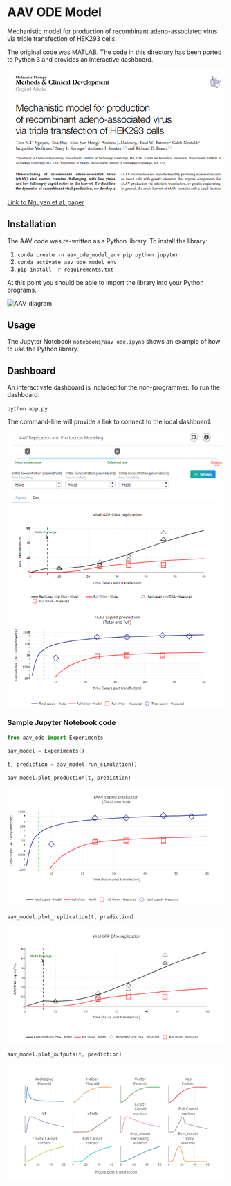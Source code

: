 # AAV ODE Model

Mechanistic model for production of recombinant adeno-associated virus via triple transfection of HEK293 cells.

The original code was MATLAB. The code in this directory has been ported to Python 3 and provides an interactive dashboard.

![aav paper](assets/aav_ode_paper.png)

[Link to Nguyen et al. paper](https://www.cell.com/molecular-therapy-family/methods/fulltext/S2329-0501(21)00072-3)

## Installation

The AAV code was re-written as a Python library. To install the library:

1. `conda create -n aav_ode_model_env pip python jupyter`
2. `conda activate aav_ode_model_env`
3. `pip install -r requirements.txt`

At this point you should be able to import the library into your Python programs.

![AAV_diagram](https://www.ncbi.nlm.nih.gov/pmc/articles/instance/8143981/bin/fx1.jpg)

## Usage 

The Jupyter Notebook `notebooks/aav_ode.ipynb` shows an example of how to use
the Python library.

## Dashboard
An interactivate dashboard is included for the non-programmer. To run the dashboard:

`python app.py`

The command-line will provide a link to connect to the local dashboard.

![dashboard](assets/dashboard.png)

### Sample Jupyter Notebook code

```python
from aav_ode import Experiments
```


```python
aav_model = Experiments()
```


```python
t, prediction = aav_model.run_simulation()
```


```python
aav_model.plot_production(t, prediction)
```
![production plot](assets/plot_production.png)

```python
aav_model.plot_replication(t, prediction)
```
![replication plot](assets/plot_replication.png)

```python
aav_model.plot_outputs(t, prediction)
```
![outputs plot](assets/plot_outputs.png)
